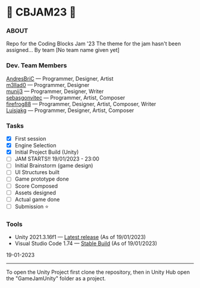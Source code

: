 # 👾 CBJAM23 👾

### ABOUT
Repo for the Coding Blocks Jam '23
The theme for the jam hasn't been assigned...
By team [No team name given yet]

### Dev. Team Members
[AndresBriC](https://github.com/AndresBriC) — Programmer, Designer, Artist  
[m3llad0](https://github.com/m3llad0) — Programmer, Designer    
[munij3](https://github.com/munij3) — Programmer, Designer, Writer    
[sebasgonvitec](https://github.com/sebasgonvitec) — Programmer, Artist, Composer     
[firefrog88](https://github.com/Firefrog88) — Programmer, Designer, Artist, Composer, Writer   
[Luisjakg](https://github.com/Luisjakg) — Programmer, Designer, Artist, Composer   

### Tasks
- [x] First session
- [x] Engine Selection
- [x] Initial Project Build (Unity)
- [ ] JAM STARTS!! 19/01/2023 - 23:00
- [ ] Initial Brainstorm (game design)
- [ ] UI Structures built
- [ ] Game prototype done
- [ ] Score Composed
- [ ] Assets designed
- [ ] Actual game done
- [ ] Submission ⭐ 

### Tools

- Unity 2021.3.16f1 — [Latest release](https://unity.com/releases/2021-lts) (As of 19/01/2023)
- Visual Studio Code 1.74 — [Stable Build](https://code.visualstudio.com/) (As of 19/01/2023)

19-01-2023 

----
To open the Unity Project first clone the repository, then in Unity Hub open the "GameJamUnity" folder as a project.
